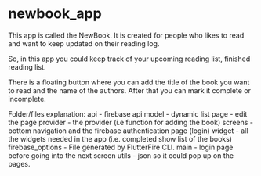 # newbook_app

This app is called the NewBook.
It is created for people who likes to read and want to keep updated on their reading log. 

So, in this app you could keep track of your upcoming reading list, finished reading list. 

There is a floating button where you can add the title of the book you want to read and the name of the authors. 
After that you can mark it complete or incomplete. 

Folder/files explanation:
api - firebase api 
model - dynamic list 
page - edit the page 
provider - the provider (i.e function for adding the book)
screens - bottom navigation and the firebase authentication page (login)
widget - all the widgets needed in the app (i.e. completed show list of the books)
firebase_options - File generated by FlutterFire CLI.
main - login page before going into the next screen
utils - json so it could pop up on the pages. 

